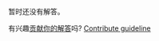 
暂时还没有解答。

有兴趣[贡献你的解答](https://github.com/BFEdev/BFE.dev-solutions/blob/main/question/what-are-weakset-and-weakmap_zh.md)吗? [Contribute guideline](https://github.com/BFEdev/BFE.dev-solutions#how-to-contribute)
